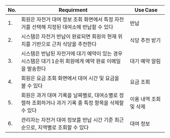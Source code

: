 | No. | Requirment                                             | Use Case   |
| --- | ------------------------------------------------------ | ---------- |
| 1.  | 회원은 자전거 대여 정보 조회 화면에서 특정 자전거를 선택해 지정된 대여소에 반납할 수 있다 |  반납  |
| 2.  | 시스템은 자전거 반납이 완료되면 회원의 현재 위치를 기반으로 근처 식당을 추천한다 | 식당 추천 받기  |
| 3.  | 시스템은 반납된 자전거에 대기 예약이 있는 경우 시스템은 대기 1순위 회원에게 예약 완료 이메일을 발송한다 | 대기 예약 알림 |
| 4.  | 회원은 요금 조회 화면에서 대여 시간 및 요금을 볼 수 있다 | 요금 조회 |
| 5.  | 회원은 과거 대여 기록을 날짜별로, 대여소별로 정렬하 조회하거나 과거 기록 중 특정 항목을 삭제할 수 있다  | 이용 내역 조회 및 삭제   |
| 6. | 관리자는 자전거 대여 정보를 반납 시간 기준 최근순으로, 지역별로 조회할 수 있다  | 대여 정보  |
